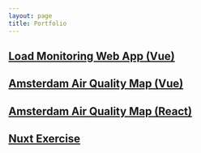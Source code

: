 ```yaml
---
layout: page
title: Portfolio
---
```


## [Load Monitoring Web App (Vue)](https://oozd.github.io/load-monitoring.html)

## [Amsterdam Air Quality Map (Vue)](https://oozd.github.io/amsterdam-air-quality.html)

## [Amsterdam Air Quality Map (React)](https://oozd.github.io/amsterdam-air-quality-react.html)

## [Nuxt Exercise](https://oozd.github.io/nuxt-exercise.html)
